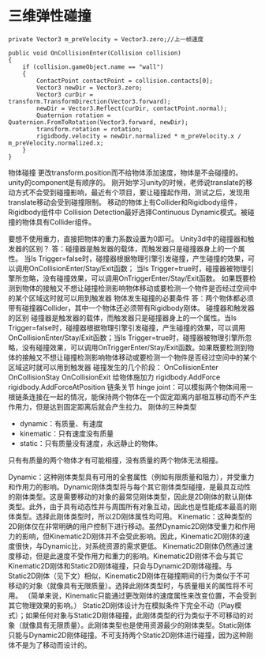# 三维弹性碰撞
```
private Vector3 m_preVelocity = Vector3.zero;//上一帧速度

public void OnCollisionEnter(Collision collision)
{
    if (collision.gameObject.name == "wall")
    {
        ContactPoint contactPoint = collision.contacts[0];
        Vector3 newDir = Vector3.zero;
        Vector3 curDir = transform.TransformDirection(Vector3.forward);
        newDir = Vector3.Reflect(curDir, contactPoint.normal);
        Quaternion rotation = Quaternion.FromToRotation(Vector3.forward, newDir);
        transform.rotation = rotation;
        rigidbody.velocity = newDir.normalized * m_preVelocity.x / m_preVelocity.normalized.x;
    }
}
```
物体碰撞
更改transform.position而不给物体添加速度，物体是不会碰撞的。
unity的component是有顺序的。
刚开始学习unity的时候，老师说translate的移动方式不会受到碰撞影响，最近有个项目，要让碰撞起作用，测试之后，发现用translate移动会受到碰撞限制。
移动的物体上有Collider和Rigidbody组件，Rigidbody组件中 Collision Detection最好选择Continuous Dynamic模式。被碰撞的物体具有Collider组件。


要想不使用重力，直接把物体的重力系数设置为0即可。
Unity3d中的碰撞器和触发器的区别？
答：碰撞器是触发器的载体，而触发器只是碰撞器身上的一个属性。
当Is Trigger=false时，碰撞器根据物理引擎引发碰撞，产生碰撞的效果，可以调用OnCollisionEnter/Stay/Exit函数；
当Is Trigger=true时，碰撞器被物理引擎所忽略，没有碰撞效果，可以调用OnTriggerEnter/Stay/Exit函数。
如果既要检测到物体的接触又不想让碰撞检测影响物体移动或要检测一个物件是否经过空间中的某个区域这时就可以用到触发器
物体发生碰撞的必要条件
答：两个物体都必须带有碰撞器Collider，其中一个物体还必须带有Rigidbody刚体。
碰撞器和触发器的区别
碰撞器是触发器的载体，而触发器只是碰撞器身上的一个属性。当Is Trigger=false时，碰撞器根据物理引擎引发碰撞，产生碰撞的效果，可以调用OnCollisionEnter/Stay/Exit函数；当Is Trigger=true时，碰撞器被物理引擎所忽略，没有碰撞效果，可以调用OnTriggerEnter/Stay/Exit函数。如果既要检测到物体的接触又不想让碰撞检测影响物体移动或要检测一个物件是否经过空间中的某个区域这时就可以用到触发器
碰撞发生的几个阶段：
OnCollisionEnter
OnCollisionStay
OnCollisionExit
给物体施加力
rigidbody.AddForce
rigidbody.AddForceAtPosition
链条关节
hinge joint：可以模拟两个物体间用一根链条连接在一起的情况，能保持两个物体在一个固定距离内部相互移动而不产生作用力，但是达到固定距离后就会产生拉力。
刚体的三种类型
- dynamic：有质量、有速度
- kinematic：只有速度没有质量
- static：只有质量没有速度，永远静止的物体。

只有有质量的两个物体才有可能相撞，没有质量的两个物体无法相撞。

Dynamic：这种刚体类型具有可用的全套属性（例如有限质量和阻力），并受重力和作用力的影响。Dynamic刚体类型将与每个其它刚体类型碰撞，是最具互动性的刚体类型。这是需要移动的对象的最常见刚体类型，因此是2D刚体的默认刚体类型。此外，由于具有动态性并与周围所有对象互动，因此也是性能成本最高的刚体类型。选择此刚体类型时，所以2D刚体属性均可用。
Kinematic：这种类型的2D刚体仅在非常明确的用户控制下进行移动。虽然Dynamic2D刚体受重力和作用力的影响，但Kinematic2D刚体并不会受此影响。因此，Kinematic2D刚体的速度很快，与Dynamic比，对系统资源的需求更低。
Kinematic2D刚体仍然通过速度移动，但是此速度不受作用力和重力的影响。Kinematic2D刚体不会与其它Kinematic2D刚体和Static2D刚体碰撞，只会与Dynamic2D刚体碰撞。与Static2D刚体（见下文）相似，Kinematic2D刚体在碰撞期间的行为类似于不可移动的对象（就像具有无限质量）。选择此刚体类型时，与质量相关的属性将不可用。
（简单来说，Kinematic只能通过更改刚体的速度属性来改变位置，不会受到其它物理效果的影响。）
Static2D刚体设计为在模拟条件下完全不动（Play模式）；如果任何对象与Static2D刚体碰撞，此刚体类型的行为类似于不可移动的对象（就像具有无限质量）。此刚体类型也是使用资源最少的刚体类型。Static刚体只能与Dynamic2D刚体碰撞。不可支持两个Static2D刚体进行碰撞，因为这种刚体不是为了移动而设计的。
